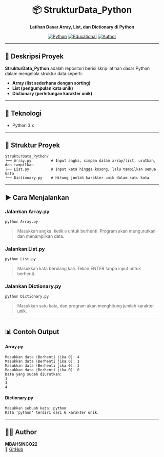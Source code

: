 <h1 align="center">📦 StrukturData_Python</h1>
<p align="center">
  <b>Latihan Dasar Array, List, dan Dictionary di Python</b><br>
</p>

<div align="center">

[![Python](https://img.shields.io/badge/Python-3.x-blue?logo=python)](https://www.python.org/)
[![Educational](https://img.shields.io/badge/Project-Tutorial-informational)]()
[![Author](https://img.shields.io/badge/Author-MBAHSINGO22-blue)](https://github.com/MBAHSINGO22)

</div>

---

## 📖 Deskripsi Proyek

**StrukturData_Python** adalah repositori berisi skrip latihan dasar Python dalam mengelola struktur data seperti:
- **Array (list sederhana dengan sorting)**
- **List (pengumpulan kata unik)**
- **Dictionary (perhitungan karakter unik)**
---

## 🧠 Teknologi

- Python 3.x

---

## 📂 Struktur Proyek

```
StrukturData_Python/
├── Array.py         # Input angka, simpan dalam array/list, urutkan, dan tampilkan
├── List.py          # Input kata hingga kosong, lalu tampilkan semua kata
└── Dictionary.py    # Hitung jumlah karakter unik dalam satu kata
```

---

## ▶️ Cara Menjalankan

### Jalankan Array.py
```bash
python Array.py
```
> Masukkan angka, ketik `0` untuk berhenti. Program akan mengurutkan dan menampilkan data.

### Jalankan List.py
```bash
python List.py
```
> Masukkan kata berulang kali. Tekan ENTER tanpa input untuk berhenti.

### Jalankan Dictionary.py
```bash
python Dictionary.py
```
> Masukkan satu kata, dan program akan menghitung jumlah karakter unik.

---

## 📊 Contoh Output

#### Array.py
```
Masukkan data (Berhenti jika 0): 4
Masukkan data (Berhenti jika 0): 1
Masukkan data (Berhenti jika 0): 3
Masukkan data (Berhenti jika 0): 0
Data yang sudah diurutkan:
1
3
4
```

#### Dictionary.py
```
Masukkan sebuah kata: python
Kata 'python' terdiri dari 6 karakter unik.
```

---

## 👨‍💻 Author

**MBAHSINGO22**  
🔗 [GitHub](https://github.com/MBAHSINGO22)
